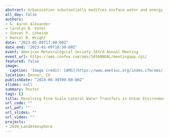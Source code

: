 ```yaml
---
abstract: Urbanization substantially modifies surface water and energy fluxes at multiple scales. Compared to surrounding natural areas, low permeability urban surfaces produce more runoff and reduce evapotranspiration. Simultaneously, these urban surfaces retain more heat, creating the so-called urban heat island effect that spans from the ground surface into the lower atmosphere. Feedback among these processes can increase urban heat and rainfall and are further exacerbated by anthropogenic climate change. Current land-surface models (LSMs) used in regional climate simulations neglect fine-scale lateral exchanges of water that drive city-scale hydrology, and therefore also fail to capture key energy exchanges. Neglecting these exchanges limits the scientific community’s ability to examine the effects of climate adaptions, like green infrastructure, on not only hydrologic processes, but also on ameliorating urban heat island effects and feedbacks with the atmosphere. To this end, we present a new addition to the Noah-MP LSM, Noah-MP for Heterogeneous Urban Environments (Noah-MP HUE). Noah-MP HUE combines a mosaic tiling scheme to allow multiple land-types to influence atmospheric processes and explicit representations of fine-scale urban features including permeable pavements, extrinsic green roofs, impervious downspout disconnection, and vegetation canopy overhanging paved surfaces. To our knowledge, these latter two practices are not considered in any existing LSM or urban canyon model even though they are common interventions to naturalize the hydrologic cycle of cities. These land-types draw on the Noah-MP single layer canopy model, and thus represent more realistic vegetation processes in urban regions than other LSMs that only feature a mosaic scheme, like the Unified Noah LSM. We use Noah-MP HUE in high-resolution simulations centered on Milwaukee, Wisconsin to examine the importance of urban heterogeneity and lateral water transfers on the overall urban climate. Our results indicate that not only does better representation of urban vegetation and the associated lateral water transfers at the surface increase evapotranspiration and decrease sensible and ground heat fluxes within simulations, but also causes feedbacks that affect local processes like urban heat island development and land-sea breezes. We also compare our simulations with surface observations of air temperature and humidity collected in the Milwaukee area to illustrate impacts that fine-scale have on processes at multiple spatio-temporal scales. These results show that Noah-MP HUE will help inform management decisions aimed to maximize co-benefits of climate adaptions in a variety of urban regions outside of the presented study area. 
all_day: false
authors:
- G. Aaron Alexander
- Carolyn B. Voter
- Steven P. Loheide
- Daniel B. Wright
date: "2023-01-09T17:00:00Z"
date_end: "2023-01-09T18:30:00Z"
event: American Meteorological Society 103rd Annual Meeting
event_url: https://ams.confex.com/ams/103ANNUAL/meetingapp.cgi/
featured: false
image:
  caption: 'Image credit: [AMS](https://www.ametsoc.org/index.cfm/ams/)'
location: Denver, CO
publishDate: "2024-06-30T00:00:00Z"
slides: null
summary: Poster
tags: []
title: Resolving Fine-Scale Lateral Water Transfers in Urban Environments Alters Regional Climate Simulations
url_code: ""
url_pdf: ""
url_slides: ""
url_video: ""
projects:
- 2020_LandAtmosphere
---
```

